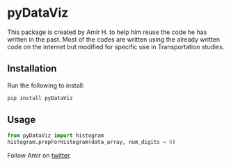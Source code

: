 # pyDataViz
This package is created by Amir H. to help him reuse the code he has written in the past. Most of the codes are written using the already written code on the internet but modified for specific use in Transportation studies. 
## Installation
Run the following to install:
```python
pip install pyDataViz
```
## Usage
```python
from pyDataViz import histogram
histogram.prepForHistogram(data_array, num_digits = 0)
```



Follow Amir on [twitter](https://twitter.com/PersonOnBicycle).
